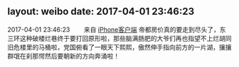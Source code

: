 layout: weibo
date: 2017-04-01 23:46:23
---
<meta name="referrer" content="no-referrer" />

2017-04-01 23:46:23  &nbsp;&nbsp;&nbsp;&nbsp;&nbsp;&nbsp; 来自 <a href="http://app.weibo.com/t/feed/9ksdit" rel="nofollow">iPhone客户端</a>
帝都房价真的要走到尽头了，东三环这种破楼烂巷终于要打回原形啦，那些脑满肠肥的大爷们再也指望不上烂胡同旧危楼里的马桶啦，党国俯看了一眼天下熙熙，傲然伸手指向前方的一片湖，攘攘群氓在刹那愕然后要朝新的方向奔涌啦！ ​​​
